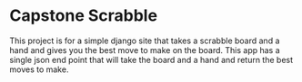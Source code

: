 # Capstone Scrabble

This project is for a simple django site that takes a scrabble board and a hand and gives you the best move to make on the board. This app has a single json end point that will take the board and a hand and return the best moves to make. 
